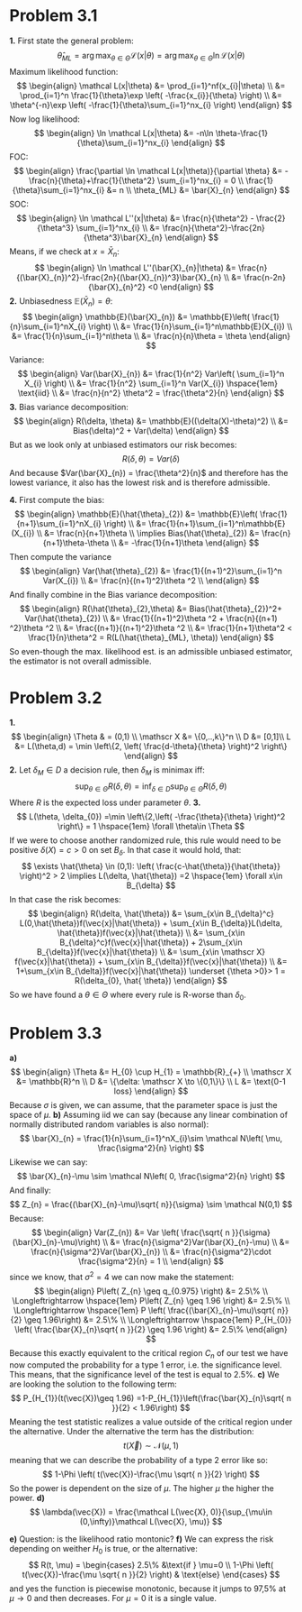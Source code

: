# Problem 3.1
**1.**
First state the general problem:
$$
\hat{\theta}_{ML} = \arg \max_{\theta\in \Theta}\mathcal L(x|\theta) = \arg \max_{\theta\in \Theta}\ln\mathcal L(x|\theta)
$$
Maximum likelihood function:
$$
\begin{align}
\mathcal L(x|\theta) &= \prod_{i=1}^nf(x_{i}|\theta) \\
&= \prod_{i=1}^n \frac{1}{\theta}\exp \left( -\frac{x_{i}}{\theta} \right)  \\
&= \theta^{-n}\exp \left( -\frac{1}{\theta}\sum_{i=1}^nx_{i} \right) 
\end{align}
$$
Now log likelihood:
$$
\begin{align}
\ln \mathcal L(x|\theta) &= -n\ln \theta-\frac{1}{\theta}\sum_{i=1}^nx_{i}
\end{align}
$$
FOC:
$$
\begin{align}
 \frac{\partial \ln \mathcal L(x|\theta)}{\partial \theta} &= -\frac{n}{\theta}+\frac{1}{\theta^2} \sum_{i=1}^nx_{i} = 0 \\ \frac{1}{\theta}\sum_{i=1}^nx_{i} &= n \\
\theta_{ML} &= \bar{X}_{n}
\end{align}
$$
SOC:
$$
\begin{align}
\ln \mathcal L''(x|\theta) &= \frac{n}{\theta^2} - \frac{2}{\theta^3} \sum_{i=1}^nx_{i}  \\
&= \frac{n}{\theta^2}-\frac{2n}{\theta^3}\bar{X}_{n}
\end{align}
$$
Means, if we check at $x = \bar{X}_{n}$:
$$
\begin{align}
\ln \mathcal L''(\bar{X}_{n}|\theta) &= \frac{n}{(\bar{X}_{n})^2}-\frac{2n}{(\bar{X}_{n})^3}\bar{X}_{n} \\
&= \frac{n-2n}{\bar{X}_{n}^2} <0
\end{align}
$$
**2.**
Unbiasedness $\mathbb{E}(\bar{X}_{n}) = \theta$:
$$
\begin{align}
\mathbb{E}(\bar{X}_{n}) &= \mathbb{E}\left( \frac{1}{n}\sum_{i=1}^nX_{i} \right) \\
&= \frac{1}{n}\sum_{i=1}^n\mathbb{E}(X_{i}) \\
&= \frac{1}{n}\sum_{i=1}^n\theta \\
&= \frac{n}{n}\theta = \theta 
\end{align}
$$
Variance:
$$
\begin{align}
Var(\bar{X}_{n}) &= \frac{1}{n^2} Var\left( \sum_{i=1}^n X_{i} \right)  \\
&= \frac{1}{n^2} \sum_{i=1}^n Var(X_{i}) \hspace{1em} \text{iid} \\
&= \frac{n}{n^2} \theta^2 = \frac{\theta^2}{n}
\end{align}
$$
**3.**
Bias variance decomposition:
$$
\begin{align}
R(\delta, \theta) &= \mathbb{E}((\delta(X)-\theta)^2) \\
&= Bias(\delta)^2 + Var(\delta)
\end{align}
$$
But as we look only at unbiased estimators our risk becomes:
$$
R(\delta, \theta) = Var(\delta)
$$
And because $Var(\bar{X}_{n}) = \frac{\theta^2}{n}$ and therefore has the lowest variance, it also has the lowest risk and is therefore admissible.

**4.**
First compute the bias:
$$
\begin{align}
\mathbb{E}(\hat{\theta}_{2}) &= \mathbb{E}\left( \frac{1}{n+1}\sum_{i=1}^nX_{i} \right)  \\
&= \frac{1}{n+1}\sum_{i=1}^n\mathbb{E}(X_{i}) \\
&= \frac{n}{n+1}\theta \\
\implies Bias(\hat{\theta}_{2}) &= \frac{n}{n+1}\theta-\theta \\
&= -\frac{1}{n+1}\theta
\end{align}
$$
Then compute the variance
$$
\begin{align}
Var(\hat{\theta}_{2}) &= \frac{1}{(n+1)^2}\sum_{i=1}^n Var(X_{i}) \\
&=  \frac{n}{(n+1)^2}\theta ^2 \\
\end{align}
$$
And finally combine in the Bias variance decomposition:
$$
\begin{align}
 R(\hat{\theta}_{2},\theta) &= Bias(\hat{\theta}_{2})^2+ Var(\hat{\theta}_{2}) \\
&= \frac{1}{(n+1)^2}\theta ^2 + \frac{n}{(n+1) ^2}\theta ^2 \\
&= \frac{(n+1)}{(n+1)^2}\theta ^2 \\
&= \frac{1}{n+1}\theta^2 < \frac{1}{n}\theta^2 = R(L(\hat{\theta}_{ML}, \theta))
\end{align}
$$
So even-though the max. likelihood est. is an admissible unbiased estimator, the estimator is not overall admissible.
# Problem 3.2
**1.**
$$
\begin{align}
 \Theta & = (0,1) \\
\mathscr X &= \{0,..,k\}^n \\
D &= [0,1]\\
L &= L(\theta,d) = \min \left\{2, \left( \frac{d-\theta}{\theta} \right)^2 \right\}
\end{align}
$$
**2.**
Let $\delta_{M}\in D$ a decision rule, then $\delta_{M}$ is minimax iff:
$$
\sup_{\theta\in\Theta} R(\delta, \theta) = \inf_{\delta\in D}\sup_{\theta\in \Theta}R(\delta, \theta)
$$
Where $R$ is the expected loss under parameter $\theta$.
**3.**
$$
L(\theta, \delta_{0}) =\min \left\{2,\left( -\frac{\theta}{\theta} \right)^2 \right\} = 1 \hspace{1em} \forall \theta\in \Theta
$$
If we were to choose another randomized rule, this rule would need to be positive $\delta(X) = c>0$ on set $B_{\delta}$. 
In that case it would hold, that:
$$
\exists \hat{\theta} \in (0,1): \left( \frac{c-\hat{\theta}}{\hat{\theta}} \right)^2 > 2 \implies  L(\delta, \hat{\theta}) =2 \hspace{1em} \forall x\in B_{\delta}
$$
In that case the risk becomes:
$$
\begin{align}
R(\delta, \hat{\theta}) &= \sum_{x\in B_{\delta}^c} L(0,\hat{\theta})f(\vec{x}|\hat{\theta}) + \sum_{x\in B_{\delta}}L(\delta, \hat{\theta})f(\vec{x}|\hat{\theta}) \\
&= \sum_{x\in B_{\delta}^c}f(\vec{x}|\hat{\theta}) + 2\sum_{x\in B_{\delta}}f(\vec{x}|\hat{\theta}) \\
&=  \sum_{x\in \mathscr X} f(\vec{x}|\hat{\theta}) + \sum_{x\in B_{\delta}}f(\vec{x}|\hat{\theta}) \\
&= 1+\sum_{x\in B_{\delta}}f(\vec{x}|\hat{\theta}) \underset {\theta >0}> 1 = R(\delta_{0}, \hat{ \theta})
\end{align}
$$
So we have found a $\theta\in \Theta$ where every rule is R-worse than $\delta_{0}$.
# Problem 3.3
**a)**
$$
\begin{align}
\Theta &= H_{0} \cup H_{1} = \mathbb{R}_{+} \\
\mathscr X &= \mathbb{R}^n \\
D &= \{\delta: \mathscr X \to \{0,1\}\} \\
L &= \text{0-1 loss}
\end{align}
$$
Because $\sigma$ is given, we can assume, that the parameter space is just the space of $\mu$.
**b)**
Assuming iid we can say (because any linear combination of normally distributed random variables is also normal):
$$
\bar{X}_{n} = \frac{1}{n}\sum_{i=1}^nX_{i}\sim \mathcal N\left( \mu, \frac{\sigma^2}{n} \right)
$$
Likewise we can say:
$$
\bar{X}_{n}-\mu \sim \mathcal N\left( 0, \frac{\sigma^2}{n} \right)
$$
And finally:
$$
Z_{n} = \frac{(\bar{X}_{n}-\mu)\sqrt{ n}}{\sigma} \sim \mathcal N(0,1)
$$
Because:
$$
\begin{align}
Var(Z_{n}) &= Var \left( \frac{\sqrt{ n }}{\sigma} (\bar{X}_{n}-\mu)\right)  \\
&= \frac{n}{\sigma^2}Var(\bar{X}_{n}-\mu) \\
&= \frac{n}{\sigma^2}Var(\bar{X}_{n}) \\
&= \frac{n}{\sigma^2}\cdot \frac{\sigma^2}{n} = 1 \\
\end{align}
$$
since we know, that $\sigma^2 = 4$ we can now make the statement:
$$
\begin{align}
P\left( Z_{n} \geq q_{0.975} \right) &= 2.5\% \\
\Longleftrightarrow \hspace{1em} P\left( Z_{n} \geq 1.96 \right) &= 2.5\% \\
\Longleftrightarrow \hspace{1em} P \left(  \frac{(\bar{X}_{n}-\mu)\sqrt{ n}}{2} \geq 1.96\right) &= 2.5\% \\
\Longleftrightarrow \hspace{1em} P_{H_{0}} \left( \frac{\bar{X}_{n}\sqrt{ n }}{2} \geq 1.96 \right) &= 2.5\%
\end{align}
$$
Because this exactly equivalent to the critical region $C_{n}$ of our test we have now computed the probability for a type 1 error, i.e. the significance level. This means, that the significance level of the test is equal to 2.5%.
**c)**
We are looking the solution to the following term:
$$
P_{H_{1}}(t(\vec{X})\geq 1.96) =1-P_{H_{1}}\left(\frac{\bar{X}_{n}\sqrt{ n }}{2} < 1.96\right) 
$$
Meaning the test statistic realizes a value outside of the critical region under the alternative.
Under the alternative the term has the distribution:
$$
t(\vec{X}) \sim \mathcal N(\mu, 1)
$$
meaning that we can describe the probability of a type 2 error like so:
$$
1-\Phi \left( t(\vec{X})-\frac{\mu \sqrt{ n }}{2} \right) 
$$
So the power is dependent on the size of $\mu$. The higher $\mu$ the higher the power.
**d)**
$$
\lambda(\vec{X}) = \frac{\mathcal L(\vec{X}, 0)}{\sup_{\mu\in (0,\infty)}\mathcal L(\vec{X}, \mu)}
$$

**e)**
Question: is the likelihood ratio montonic?
**f)**
We can express the risk depending on weither $H_{0}$ is true, or the alternative:
$$
R(t, \mu) = \begin{cases}
2.5\% &\text{if } \mu=0 \\
1-\Phi \left( t(\vec{X})-\frac{\mu \sqrt{ n }}{2} \right) & \text{else} 
\end{cases}
$$
and yes the function is piecewise monotonic, because it jumps to 97,5% at $\mu\to 0$ and then decreases. For $\mu = 0$ it is a single value.
